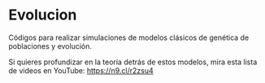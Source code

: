 # Evolucion
Códigos para realizar simulaciones de modelos clásicos de genética de poblaciones y evolución.

Si quieres profundizar en la teoría detrás de estos modelos, mira esta lista de videos en YouTube: https://n9.cl/r2zsu4
